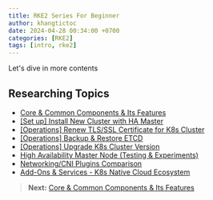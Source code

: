 ```yaml
---
title: RKE2 Series For Beginner
author: khangtictoc
date: 2024-04-28 00:34:00 +0700
categories: [RKE2]
tags: [intro, rke2]
---
```


Let's dive in more contents

## Researching Topics

- [Core & Common Components & Its Features](https://khangtictoc.github.io/posts/rke2-series/)
- [[Set up] Install New Cluster with HA Master](https://khangtictoc.github.io/posts/rke2-series/)
- [[Operations] Renew TLS/SSL Certificate for K8s Cluster]()
- [[Operations] Backup & Restore ETCD]()
- [[Operations] Upgrade K8s Cluster Version]()
- [High Availability Master Node (Testing & Experiments)]()
- [Networking/CNI Plugins Comparison]()
- [Add-Ons & Services - K8s Native Cloud Ecosystem]()

> **Next:** [Core & Common Components & Its Features](https://khangtictoc.github.io/posts/rke2-series/)
